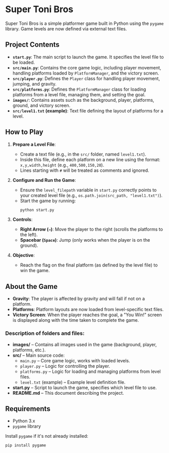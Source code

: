 # Super Toni Bros

Super Toni Bros is a simple platformer game built in Python using the `pygame` library. Game levels are now defined via external text files.

## Project Contents

- **`start.py`**: The main script to launch the game. It specifies the level file to be loaded.
- **`src/main.py`**: Contains the core game logic, including player movement, handling platforms loaded by `PlatformManager`, and the victory screen.
- **`src/player.py`**: Defines the `Player` class for handling player movement, jumping, and gravity.
- **`src/platforms.py`**: Defines the `PlatformManager` class for loading platforms from a level file, managing them, and setting the goal.
- **`images/`**: Contains assets such as the background, player, platforms, ground, and victory screen.
- **`src/level1.txt` (example)**: Text file defining the layout of platforms for a level.

## How to Play

1.  **Prepare a Level File**:
    -   Create a text file (e.g., in the `src/` folder, named `level1.txt`).
    -   Inside this file, define each platform on a new line using the format: `x,y,width,height` (e.g., `400,500,150,20`).
    -   Lines starting with `#` will be treated as comments and ignored.

2.  **Configure and Run the Game**:
    -   Ensure the `level_filepath` variable in `start.py` correctly points to your created level file (e.g., `os.path.join(src_path, "level1.txt")`).
    -   Start the game by running:
        ```bash
        python start.py
        ```

3.  **Controls**:
    -   **Right Arrow (`→`)**: Move the player to the right (scrolls the platforms to the left).
    -   **Spacebar (`Space`)**: Jump (only works when the player is on the ground).

4.  **Objective**:
    -   Reach the flag on the final platform (as defined by the level file) to win the game.

## About the Game

-   **Gravity**: The player is affected by gravity and will fall if not on a platform.
-   **Platforms**: Platform layouts are now loaded from level-specific text files.
-   **Victory Screen**: When the player reaches the goal, a "You Win!" screen is displayed along with the time taken to complete the game.

### Description of folders and files:

-   **images/** – Contains all images used in the game (background, player, platforms, etc.).
-   **src/** – Main source code:
    -   `main.py` – Core game logic, works with loaded levels.
    -   `player.py` – Logic for controlling the player.
    -   `platforms.py` – Logic for loading and managing platforms from level files.
    -   `level.txt` (example) – Example level definition file.
-   **start.py** – Script to launch the game, specifies which level file to use.
-   **README.md** – This document describing the project.

## Requirements

-   Python 3.x
-   `pygame` library

Install `pygame` if it's not already installed:
```bash
pip install pygame